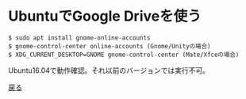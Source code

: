 # UbuntuでGoogle Driveを使う

    $ sudo apt install gnome-online-accounts
    $ gnome-control-center online-accounts (Gnome/Unityの場合)
    $ XDG_CURRENT_DESKTOP=GNOME gnome-control-center (Mate/Xfceの場合)

Ubuntu16.04で動作確認。それ以前のバージョンでは実行不可。

[戻る](../readme.md)
